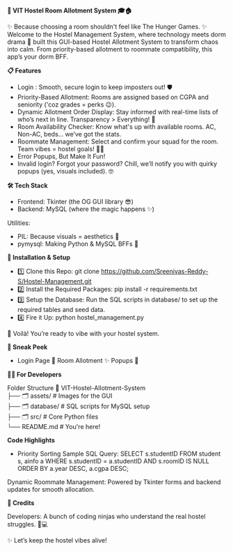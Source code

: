 **🚪 VIT Hostel Room Allotment System 🎓🏠**

✨ Because choosing a room shouldn't feel like The Hunger Games. ✨
Welcome to the Hostel Management System, where technology meets dorm drama 🌟 built this GUI-based Hostel Allotment System to transform chaos into calm. From priority-based allotment to roommate compatibility, this app’s your dorm BFF.

**📋 Features**

- Login : Smooth, secure login to keep imposters out! 🛡️
- Priority-Based Allotment: Rooms are assigned based on CGPA and seniority ('coz grades = perks 😉).
- Dynamic Allotment Order Display: Stay informed with real-time lists of who’s next in line. Transparency > Everything! 📜
- Room Availability Checker: Know what's up with available rooms. AC, Non-AC, beds... we’ve got the stats.
- Roommate Management: Select and confirm your squad for the room. Team vibes = hostel goals! 🛌👥
- Error Popups, But Make It Fun!
- Invalid login? Forgot your password? Chill, we’ll notify you with quirky popups (yes, visuals included). 🤓

**🛠️ Tech Stack**

- Frontend: Tkinter (the OG GUI library 😎)
- Backend: MySQL (where the magic happens ✨)

Utilities:
- PIL: Because visuals = aesthetics 🎨
- pymysql: Making Python & MySQL BFFs 💾

**🚀 Installation & Setup**

- 1️⃣ Clone this Repo: git clone https://github.com/Sreenivas-Reddy-S/Hostel-Management.git
- 2️⃣ Install the Required Packages: pip install -r requirements.txt
- 3️⃣ Setup the Database: Run the SQL scripts in database/ to set up the required tables and seed data.
- 4️⃣ Fire it Up: python hostel_management.py

🎉 Voilà! You’re ready to vibe with your hostel system.

**👀 Sneak Peek**

- Login Page 🚪	Room Allotment ✨	Popups 💬

**👩‍💻 For Developers**

Folder Structure
📂 VIT-Hostel-Allotment-System  
├── 🗂️ assets/        # Images for the GUI  
├── 🗂️ database/      # SQL scripts for MySQL setup  
├── 🗂️ src/           # Core Python files  
└── README.md         # You're here!  

**Code Highlights**

- Priority Sorting Sample SQL Query:
SELECT s.studentID 
FROM student s, ainfo a 
WHERE s.studentID = a.studentID AND s.roomID IS NULL 
ORDER BY a.year DESC, a.cgpa DESC;

Dynamic Roommate Management: Powered by Tkinter forms and backend updates for smooth allocation.

**🙌 Credits**

Developers: A bunch of coding ninjas who understand the real hostel struggles. 🥷💻

✨ Let’s keep the hostel vibes alive!
